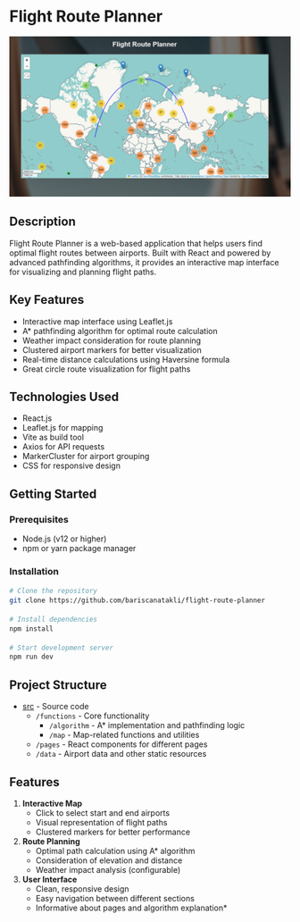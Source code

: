 # Flight Route Planner

![Flight Route Planner Interface](image/README/1737841886384.png)

## Description

Flight Route Planner is a web-based application that helps users find optimal flight routes between airports. Built with React and powered by advanced pathfinding algorithms, it provides an interactive map interface for visualizing and planning flight paths.

## Key Features

- Interactive map interface using Leaflet.js
- A* pathfinding algorithm for optimal route calculation
- Weather impact consideration for route planning
- Clustered airport markers for better visualization
- Real-time distance calculations using Haversine formula
- Great circle route visualization for flight paths

## Technologies Used

- React.js
- Leaflet.js for mapping
- Vite as build tool
- Axios for API requests
- MarkerCluster for airport grouping
- CSS for responsive design

## Getting Started

### Prerequisites

- Node.js (v12 or higher)
- npm or yarn package manager

### Installation

```bash
# Clone the repository
git clone https://github.com/bariscanatakli/flight-route-planner

# Install dependencies
npm install

# Start development server
npm run dev
```

## Project Structure

* [src](vscode-file://vscode-app/c:/Users/baris/AppData/Local/Programs/Microsoft%20VS%20Code/resources/app/out/vs/code/electron-sandbox/workbench/workbench.html) - Source code
  * `/functions` - Core functionality
    * `/algorithm` - A* implementation and pathfinding logic
    * `/map` - Map-related functions and utilities
  * `/pages` - React components for different pages
  * `/data` - Airport data and other static resources

## Features

1. **Interactive Map**
   * Click to select start and end airports
   * Visual representation of flight paths
   * Clustered markers for better performance
2. **Route Planning**
   * Optimal path calculation using A* algorithm
   * Consideration of elevation and distance
   * Weather impact analysis (configurable)
3. **User Interface**
   * Clean, responsive design
   * Easy navigation between different sections
   * Informative about pages and algorithm explanation*
